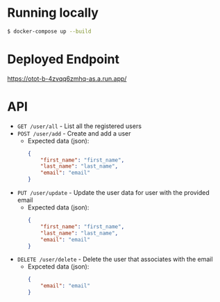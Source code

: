 # Running locally

```sh
$ docker-compose up --build
```

# Deployed Endpoint

https://otot-b-4zvqq6zmhq-as.a.run.app/

# API
- `GET /user/all` - List all the registered users
- `POST /user/add` - Create and add a user
    - Expected data (json): 
        ```json
        {
            "first_name": "first_name", 
            "last_name": "last_name", 
            "email": "email"
        }
        ```
- `PUT /user/update` - Update the user data for user with the provided email
    - Expected data (json):
        ```json
        {
            "first_name": "first_name", 
            "last_name": "last_name", 
            "email": "email"
        }
        ```
- `DELETE /user/delete` - Delete the user that associates with the email
    - Expceted data (json):
        ```json
        {
            "email": "email"
        }